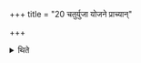 +++
title = "20 चतुर्युजा योजने प्राच्यान्"

+++

<details><summary>थिते</summary>

चतुर्युजा योजने प्राच्यां दिशि । त्रियुजोत्तरतस्त्रिक्रोशे । द्वियुजा पश्चाद्द्विक्रोशे । दक्षिणैकयुक्तेन क्रोशे २०
</details>
